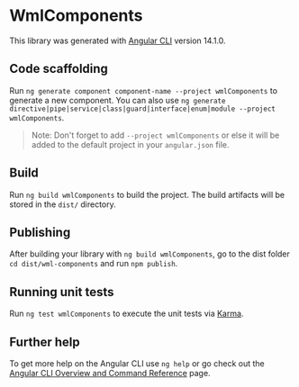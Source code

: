 # WmlComponents

This library was generated with [Angular CLI](https://github.com/angular/angular-cli) version 14.1.0.

## Code scaffolding

Run `ng generate component component-name --project wmlComponents` to generate a new component. You can also use `ng generate directive|pipe|service|class|guard|interface|enum|module --project wmlComponents`.
> Note: Don't forget to add `--project wmlComponents` or else it will be added to the default project in your `angular.json` file. 

## Build

Run `ng build wmlComponents` to build the project. The build artifacts will be stored in the `dist/` directory.

## Publishing

After building your library with `ng build wmlComponents`, go to the dist folder `cd dist/wml-components` and run `npm publish`.

## Running unit tests

Run `ng test wmlComponents` to execute the unit tests via [Karma](https://karma-runner.github.io).

## Further help

To get more help on the Angular CLI use `ng help` or go check out the [Angular CLI Overview and Command Reference](https://angular.io/cli) page.
